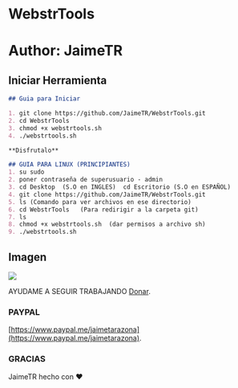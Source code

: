 # WebstrTools
# Author: JaimeTR
##  Iniciar Herramienta


```markdown
## Guia para Iniciar 

1. git clone https://github.com/JaimeTR/WebstrTools.git
2. cd WebstrTools
3. chmod +x webstrtools.sh
4. ./webstrtools.sh 

**Disfrutalo** 

## GUIA PARA LINUX (PRINCIPIANTES)
1. su sudo 
2. poner contraseña de superusuario - admin
3. cd Desktop  (S.O en INGLES)  cd Escritorio (S.O en ESPAÑOL)
4. git clone https://github.com/JaimeTR/WebstrTools.git
5. ls (Comando para ver archivos en ese directorio)
6. cd WebstrTools   (Para redirigir a la carpeta git)
7. ls
8. chmod +x webstrtools.sh  (dar permisos a archivo sh)
9. ./webstrtools.sh

```

## Imagen
<img src="https://i.ibb.co/6XHHvTf/WEBSTRTOOLS.png"/>

AYUDAME A SEGUIR TRABAJANDO [Donar](https://www.paypal.me/jaimetarazona).

### PAYPAL

[https://www.paypal.me/jaimetarazona](https://www.paypal.me/jaimetarazona). 


### GRACIAS

JaimeTR hecho con ❤️
